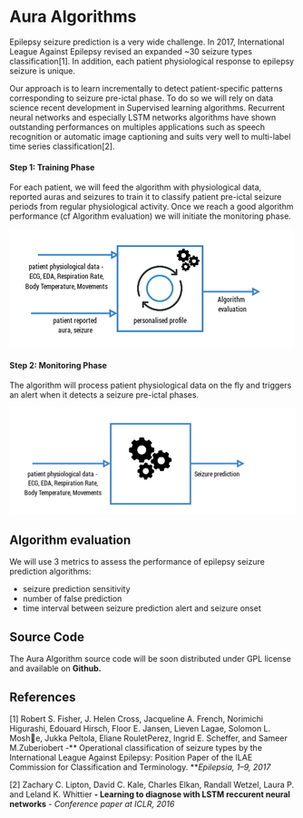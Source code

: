 # Aura Algorithms

Epilepsy seizure prediction is a very wide challenge. In 2017, International League Against Epilepsy revised an expanded ~30 seizure types classification\[1\]. In addition, each patient physiological response to epilepsy seizure is unique.

Our approach is to learn incrementally to detect patient-specific patterns corresponding to seizure pre-ictal phase. To do so we will rely on data science recent development in Supervised learning algorithms. Recurrent neural networks and especially LSTM networks algorithms have shown outstanding performances on multiples applications such as speech recognition or automatic image captioning and suits very well to multi-label time series classification\[2\].



#### Step 1: Training Phase

For each patient, we will feed the algorithm with physiological data, reported auras and seizures to train it to classify patient pre-ictal seizure periods from regular physiological activity.  Once we reach a good algorithm performance \(cf Algorithm evaluation\) we will initiate the monitoring phase.

![](/assets/auraalgorithmstrainingarchitecture.png)

#### Step 2: Monitoring Phase

The algorithm will process patient physiological data on the fly and triggers an alert when it detects a seizure pre-ictal phases.

![](/assets/auraalgorithmsmonitoringarchitecture.png)

## Algorithm evaluation

We will use 3 metrics to assess the performance of epilepsy seizure prediction algorithms:

* seizure prediction sensitivity
* number of false prediction
* time interval between seizure prediction alert and seizure onset

## Source Code

The Aura Algorithm source code will be soon distributed under GPL license and available on **Github.**

## References

\[1\] Robert S. Fisher, J. Helen Cross, Jacqueline A. French, Norimichi Higurashi, Edouard Hirsch, Floor E. Jansen, Lieven Lagae, Solomon L. Moshe, Jukka Peltola, Eliane RouletPerez, Ingrid E. Scheffer, and Sameer M.Zuberiobert  -** Operational classification of seizure types by the International League Against Epilepsy: Position Paper of the ILAE Commission for Classification and Terminology. **_Epilepsia, 1–9, 2017_

\[2\] Zachary C. Lipton, David C. Kale, Charles Elkan, Randall Wetzel, Laura P. and Leland K. Whittier **- Learning to diagnose with LSTM reccurent neural networks** - _Conference paper at ICLR, 2016_

